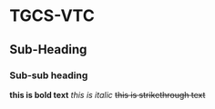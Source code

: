 # TGCS-VTC
## Sub-Heading
### Sub-sub heading

**this is bold text**
*this is italic*
~~this is strikethrough text~~
